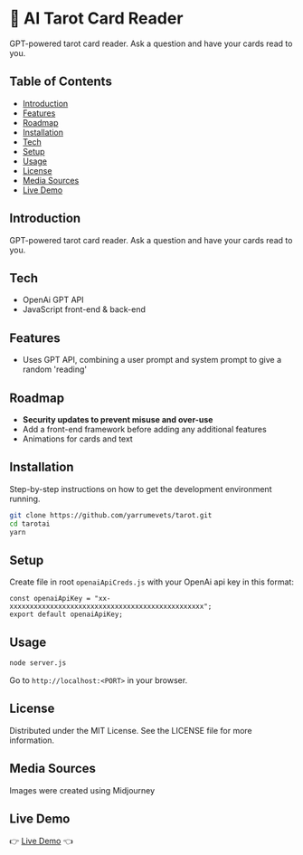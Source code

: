 # 🔮 AI Tarot Card Reader

GPT-powered tarot card reader. Ask a question and have your cards read to you.

## Table of Contents

- [Introduction](#introduction)
- [Features](#features)
- [Roadmap](#roadmap)
- [Installation](#installation)
- [Tech](#tech)
- [Setup](#setup)
- [Usage](#usage)
- [License](#license)
- [Media Sources](#media-sources)
- [Live Demo](#live-demo)

## Introduction

GPT-powered tarot card reader. Ask a question and have your cards read to you.

## Tech

- OpenAi GPT API
- JavaScript front-end &amp; back-end

## Features

- Uses GPT API, combining a user prompt and system prompt to give a random 'reading'

## Roadmap

- **Security updates to prevent misuse and over-use**
- Add a front-end framework before adding any additional features
- Animations for cards and text

## Installation

Step-by-step instructions on how to get the development environment running.

```bash
git clone https://github.com/yarrumevets/tarot.git
cd tarotai
yarn
```

## Setup

Create file in root `openaiApiCreds.js` with your OpenAi api key in this format:

```
const openaiApiKey = "xx-xxxxxxxxxxxxxxxxxxxxxxxxxxxxxxxxxxxxxxxxxxxxxxxx";
export default openaiApiKey;
```

## Usage

```bash
node server.js
```

Go to `http://localhost:<PORT>` in your browser.

## License

Distributed under the MIT License. See the LICENSE file for more information.

## Media Sources

Images were created using Midjourney

## Live Demo

&#128073; [Live Demo](https://https://spooky.boutique/tarot/) &#128072;
